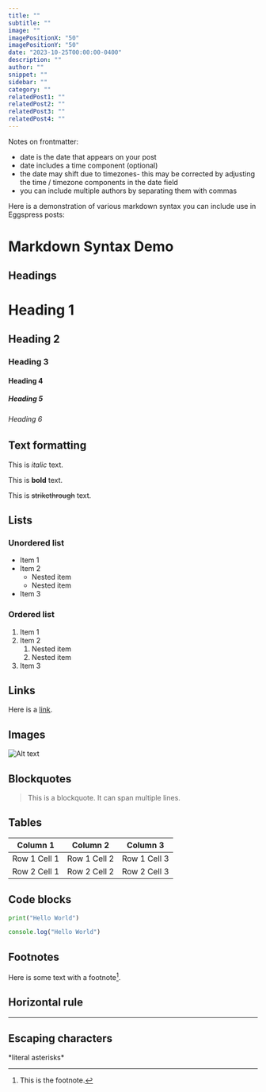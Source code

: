 ```yaml
---
title: ""
subtitle: ""
image: ""
imagePositionX: "50"
imagePositionY: "50"
date: "2023-10-25T00:00:00-0400"
description: ""
author: ""
snippet: ""
sidebar: ""
category: ""
relatedPost1: ""
relatedPost2: ""
relatedPost3: ""
relatedPost4: ""
---
```


Notes on frontmatter:
- date is the date that appears on your post
- date includes a time component (optional)
- the date may shift due to timezones- this may be corrected by adjusting the time / timezone components in the date field
- you can include multiple authors by separating them with commas


Here is a demonstration of various markdown syntax you can include use in Eggspress posts:

# Markdown Syntax Demo

## Headings

# Heading 1 
## Heading 2
### Heading 3
#### Heading 4
##### Heading 5
###### Heading 6

## Text formatting

This is *italic* text. 

This is **bold** text.

This is ~~strikethrough~~ text.

## Lists

### Unordered list

- Item 1
- Item 2
  - Nested item
  - Nested item
- Item 3

### Ordered list  

1. Item 1
2. Item 2
    1. Nested item
    2. Nested item 
3. Item 3

## Links

Here is a [link](https://www.example.com).

## Images

![Alt text](image.jpg)

## Blockquotes

> This is a blockquote.
> It can span multiple lines.

## Tables

| Column 1 | Column 2 | Column 3 |
|-|-|-|  
| Row 1 Cell 1 | Row 1 Cell 2 | Row 1 Cell 3 |
| Row 2 Cell 1 | Row 2 Cell 2 | Row 2 Cell 3 |

## Code blocks

```python
print("Hello World") 
```

```javascript
console.log("Hello World")
```

## Footnotes

Here is some text with a footnote[^1].

[^1]: This is the footnote.

## Horizontal rule 

---

## Escaping characters

\*literal asterisks\*